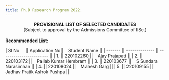 ```yaml
---
title: Ph.D Research Program 2022.
---
```


<center>
<b>
PROVISIONAL LIST OF SELECTED CANDIDATES
</b><br>
(Subject to approval by the Admissions Committee of IISc.)</center>

<br>
<b>Recommended List:
</b>


| SI No &nbsp;&nbsp;&nbsp;   || Application No||&nbsp;&nbsp;&nbsp; Student Name           ||
| ------- || -------------- || ----------------------- ||
| 1.      || 220102260       ||&nbsp;&nbsp;&nbsp; Ajay Prajapati               ||
| 2.      || 220103172       ||&nbsp;&nbsp;&nbsp; Pallab Kumar Hembram              ||
| 3.      || 220103677      ||&nbsp;&nbsp;&nbsp; S Sundara Narasimhan         ||
| 4.      || 220108024       ||&nbsp;&nbsp;&nbsp; Mahesh Garg            ||
| 5.      || 220109155       ||&nbsp;&nbsp;&nbsp; Jadhav Pratik Ashok Pushpa  ||

<br>






